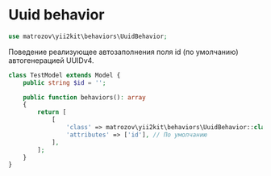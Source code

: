 # Uuid behavior

```php
use matrozov\yii2kit\behaviors\UuidBehavior;
```

Поведение реализующее автозаполнения поля id (по умолчанию) автогенерацией UUIDv4.

```php
class TestModel extends Model {
    public string $id = '';

    public function behaviors(): array
    {
        return [
            [
                'class' => matrozov\yii2kit\behaviors\UuidBehavior::class,
                'attributes' => ['id'], // По умолчанию
            ],
        ];
    }
}
```
